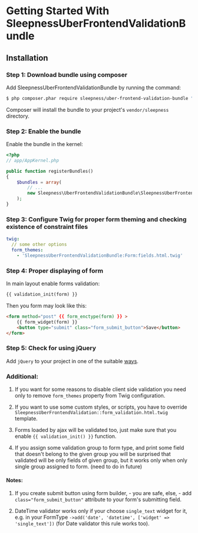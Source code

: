Getting Started With SleepnessUberFrontendValidationBundle
==================================

## Installation

### Step 1: Download bundle using composer

Add SleepnessUberFrontendValidationBundle by running the command:

``` bash
$ php composer.phar require sleepness/uber-frontend-validation-bundle "@dev"
```

Composer will install the bundle to your project's `vendor/sleepness` directory.

### Step 2: Enable the bundle

Enable the bundle in the kernel:

``` php
<?php
// app/AppKernel.php

public function registerBundles()
{
    $bundles = array(
        // ...
        new Sleepness\UberFrontendValidationBundle\SleepnessUberFrontendValidationBundle(),
    );
}
```

### Step 3: Configure Twig for proper form theming and checking existence of constraint files

```yml
twig:
  // some other options
  form_themes:
    - 'SleepnessUberFrontendValidationBundle:Form:fields.html.twig'
```

### Step 4: Proper displaying of form

In main layout enable forms validation:

```html
{{ validation_init(form) }}

```

Then you form may look like this:

```html
<form method="post" {{ form_enctype(form) }} >
    {{ form_widget(form) }}
    <button type="submit" class="form_submit_button">Save</button>
</form>
```

### Step 5: Check for using jQuery

Add `jQuery` to your project in one of the suitable [ways](http://jquery.com/download/).

### Additional:

1) If you want for some reasons to disable client side validation you need only to remove `form_themes` property from Twig configuration.

2) If you want to use some custom styles, or scripts, you have to override `SleepnessUberFrontendValidation::form_validation.html.twig` template.

3) Forms loaded by ajax will be validated too, just make sure that you enable `{{ validation_init() }}` function.

4) If you assign some validation group to form type, and print some field that doesn't belong to the given group you will be surprised that validated will be only fields of given group,
   but it works only when only single group assigned to form. (need to do in future)

#### Notes:

1) If you create submit button using form builder, - you are safe, else, - add `class="form_submit_button"` attribute to your form's submitting field.

2) DateTime validator works only if your choose `single_text` widget for it, e.g. in your FormType
`->add('date', 'datetime', ['widget' => 'single_text'])` (for Date validator this rule works too).
